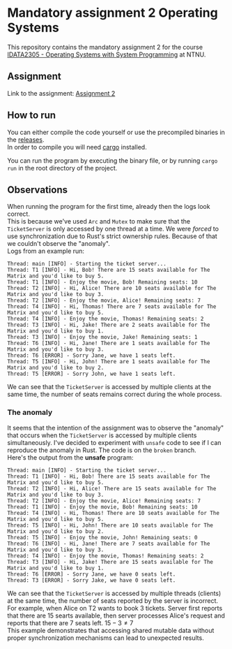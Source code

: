 # Mandatory assignment 2 Operating Systems
This repository contains the mandatory assignment 2 for the course [IDATA2305 - Operating Systems with System Programming](https://www.ntnu.edu/studies/courses/IDATA2305#tab=omEmnet) at NTNU.  

## Assignment
Link to the assignment: [Assignment 2](https://piperunner.notion.site/Assignment-2-d272273858a1411888091762c8c9361e#8ea51934bef341f887e6e069486cf99b)  

## How to run
You can either compile the code yourself or use the precompiled binaries in the [releases](https://github.com/nokacper24/OSgroup6ma2/releases).  
In order to compile you will need [cargo](https://doc.rust-lang.org/cargo/getting-started/installation.html) installed.  

You can run the program by executing the binary file, or by running `cargo run` in the root directory of the project.

## Observations
When running the program for the first time, already then the logs look correct.  
This is because we've used `Arc` and `Mutex` to make sure that the `TicketServer` is only accessed by one thread at a time. We were *forced* to use synchronization due to Rust's strict ownership rules. Because of that we couldn't observe the "anomaly".  
Logs from an example run:
```
Thread: main [INFO] - Starting the ticket server...
Thread: T1 [INFO] - Hi, Bob! There are 15 seats available for The Matrix and you'd like to buy 5.
Thread: T1 [INFO] - Enjoy the movie, Bob! Remaining seats: 10
Thread: T2 [INFO] - Hi, Alice! There are 10 seats available for The Matrix and you'd like to buy 3.
Thread: T2 [INFO] - Enjoy the movie, Alice! Remaining seats: 7
Thread: T4 [INFO] - Hi, Thomas! There are 7 seats available for The Matrix and you'd like to buy 5.
Thread: T4 [INFO] - Enjoy the movie, Thomas! Remaining seats: 2
Thread: T3 [INFO] - Hi, Jake! There are 2 seats available for The Matrix and you'd like to buy 1.
Thread: T3 [INFO] - Enjoy the movie, Jake! Remaining seats: 1
Thread: T6 [INFO] - Hi, Jane! There are 1 seats available for The Matrix and you'd like to buy 3.
Thread: T6 [ERROR] - Sorry Jane, we have 1 seats left.
Thread: T5 [INFO] - Hi, John! There are 1 seats available for The Matrix and you'd like to buy 2.
Thread: T5 [ERROR] - Sorry John, we have 1 seats left.
```

We can see that the `TicketServer` is accessed by multiple clients at the same time, the number of seats remains correct during the whole process.

### The anomaly
It seems that the intention of the assignment was to observe the "anomaly" that occurs when the `TicketServer` is accessed by multiple clients simultaneously. I've decided to experiment with `unsafe` code to see if I can reproduce the anomaly in Rust. The code is on the `broken` branch.  
Here's the output from the **unsafe** program:
```
Thread: main [INFO] - Starting the ticket server...
Thread: T1 [INFO] - Hi, Bob! There are 15 seats available for The Matrix and you'd like to buy 5.
Thread: T2 [INFO] - Hi, Alice! There are 15 seats available for The Matrix and you'd like to buy 3.
Thread: T2 [INFO] - Enjoy the movie, Alice! Remaining seats: 7
Thread: T1 [INFO] - Enjoy the movie, Bob! Remaining seats: 10
Thread: T4 [INFO] - Hi, Thomas! There are 10 seats available for The Matrix and you'd like to buy 5.
Thread: T5 [INFO] - Hi, John! There are 10 seats available for The Matrix and you'd like to buy 2.
Thread: T5 [INFO] - Enjoy the movie, John! Remaining seats: 0
Thread: T6 [INFO] - Hi, Jane! There are 7 seats available for The Matrix and you'd like to buy 3.
Thread: T4 [INFO] - Enjoy the movie, Thomas! Remaining seats: 2
Thread: T3 [INFO] - Hi, Jake! There are 15 seats available for The Matrix and you'd like to buy 1.
Thread: T6 [ERROR] - Sorry Jane, we have 0 seats left.
Thread: T3 [ERROR] - Sorry Jake, we have 0 seats left.
```
We can see that the `TicketServer` is accessed by multiple threads (clients) at the same time, the number of seats reported by the server is incorrect. For example, when Alice on T2 wants to book 3 tickets. Server first reports that there are 15 searts available, then server processes Alice's request and reports that there are 7 seats left. $15 - 3 \neq 7$  
This example demonstrates that accessing shared mutable data without proper synchronization mechanisms can lead to unexpected results.